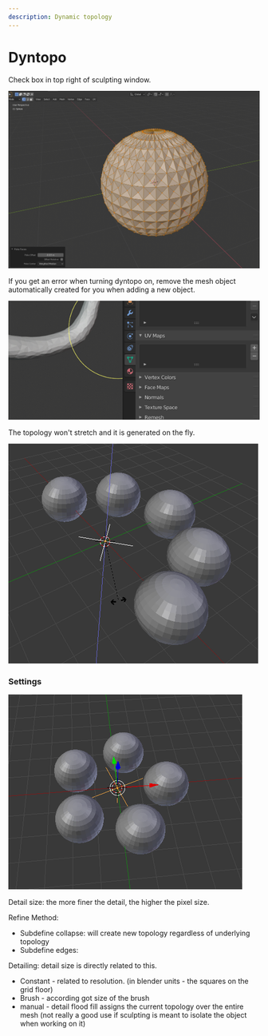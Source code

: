 ```yaml
---
description: Dynamic topology
---
```


# Dyntopo

Check box in top right of sculpting window.

![](../../.gitbook/assets/image%20%2824%29%20%281%29.png)

If you get an error when turning dyntopo on, remove the mesh object automatically created for you when adding a new object.

![](../../.gitbook/assets/image%20%2833%29.png)

The topology won't stretch and it is generated on the fly.

![](../../.gitbook/assets/image%20%2811%29.png)

### Settings

![](../../.gitbook/assets/image%20%2825%29%20%281%29.png)

Detail size: the more finer the detail, the higher the pixel size.

Refine Method:

* Subdefine collapse: will create new topology regardless of underlying topology
* Subdefine edges: 

Detailing: detail size is directly related to this.

* Constant - related to resolution. \(in blender units - the squares on the grid floor\)
* Brush - according got size of the brush
* manual - detail flood fill assigns the current topology over the entire mesh \(not really a good use if sculpting is meant to isolate the object when working on it\)

